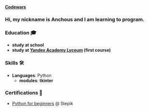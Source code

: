 [**Codewars**](https://www.codewars.com/users/Anchous)

### Hi, my nickname is Anchous and I am learning to program.


### Education 🎓
- **study at school**
- **study at [Yandex Academy Lyceum](https://academy.yandex.ru/lyceum/) (first course)**

### Skills 🛠️
- **Languages**: Python
  - **modules**: **tkinter**


### Certifications 📜
- [Python for beginners](https://stepik.org/course/58852/syllabus) @ Stepik
